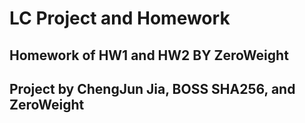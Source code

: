 # LC Project and Homework

## Homework of HW1 and HW2 BY ZeroWeight

## Project by ChengJun Jia, BOSS SHA256, and ZeroWeight
